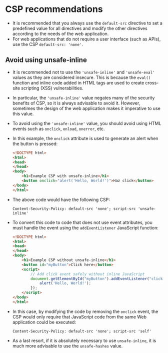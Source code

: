 # CSP recommendations

* It is recommended that you always use the `default-src` directive to set a predefined value for all directives and modify the other directives according to the needs of the web application.
* For web applications that do not require a user interface (such as APIs), use the CSP `default-src: 'none'`.

## Avoid using unsafe-inline

* It is recommended not to use the `'unsafe-inline'` and `'unsafe-eval'` values as they are considered insecure. This is because the `eval()` function and inline code added in HTML tags are used to create cross-site scripting (XSS) vulnerabilities.
* In particular, the `'unsafe-inline'` value negates many of the security benefits of CSP, so it is always advisable to avoid it. However, sometimes the design of the web application makes it imperative to use this value.
* To avoid using the `'unsafe-inline'` value, you should avoid using HTML events such as `onclick`, `onload`, `onerror`, etc.
* In this example, the `onclick` attribute is used to generate an alert when the button is pressed:

  ```html
  <!DOCTYPE html>
  <html>
  <head>
  </head>
  <body>
      <h1>Example CSP with unsafe-inline</h1>
      <button onclick="alert('Hello, World!')">Haz click</button>
  </body>
  </html>
  ```

* The above code would have the following CSP:

  ```
  Content-Security-Policy: default-src 'none'; script-src 'unsafe-inline'
  ```

* To convert this code to code that does not use event attributes, you must handle the event using the `addEventListener` JavaScript function:

  ```html
  <!DOCTYPE html>
  <html>
  <head>
  </head>
  <body>
      <h1>Example CSP without unsafe-inline</h1>
      <button id="myButton">Click here</button>
      <script>
          // Add click event safely without inline JavaScript
          document.getElementById("myButton").addEventListener("click", function() {
              alert('Hello, World!');
          });
      </script>
  </body>
  </html>
  ```

* In this case, by modifying the code by removing the `onclick` event, the CSP would only require that JavaScript code from the same Web application could be executed:

  ```
  Content-Security-Policy: default-src 'none'; script-src 'self'
  ```

* As a last resort, if it is absolutely necessary to use `unsafe-inline`, it is much more advisable to use the `unsafe-hashes` value.
